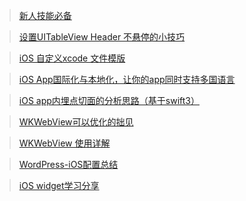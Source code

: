 > [新人技能必备](https://github.com/moglo-tech/blog/issues/12)

> [设置UITableView Header 不悬停的小技巧](https://github.com/moglo-tech/blog/issues/11)

> [iOS 自定义xcode 文件模版](https://github.com/moglo-tech/blog/issues/10)

> [iOS App国际化与本地化，让你的app同时支持多国语言 ](https://github.com/moglo-tech/blog/issues/8)

> [iOS app内埋点切面的分析思路（基于swift3）](https://github.com/moglo-tech/blog/issues/7)

> [WKWebView可以优化的拙见](https://github.com/moglo-tech/blog/issues/6)

> [WKWebView 使用详解](https://github.com/moglo-tech/blog/issues/5)

> [WordPress-iOS配置总结](https://github.com/moglo-tech/blog/issues/4)

> [iOS widget学习分享](https://github.com/moglo-tech/blog/issues/3)





